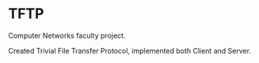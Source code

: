 # TFTP
Computer Networks faculty project. 

Created Trivial File Transfer Protocol, implemented both Client and Server.
